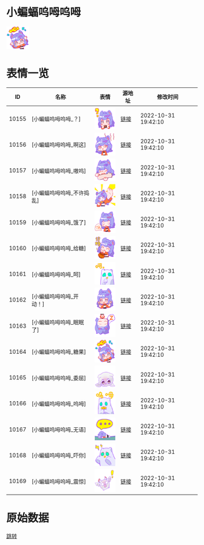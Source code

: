 # 小蝙蝠呜呣呜呣

<img src="./cover.png" height="60" alt="cover" />

# 表情一览

|ID|名称|表情|源地址|修改时间|
|----|----|----|----|----|
|10155|[小蝙蝠呜呣呜呣_？]|<img src="./pic/010155_%5B小蝙蝠呜呣呜呣_？%5D.png" height="60" alt="？"/>|[链接](http://i0.hdslb.com/bfs/emote/bd67477db9bfdf12c80c0f8d2246de844cbcc7da.png)|2022-10-31 19:42:10|
|10156|[小蝙蝠呜呣呜呣_啊这]|<img src="./pic/010156_%5B小蝙蝠呜呣呜呣_啊这%5D.png" height="60" alt="啊这"/>|[链接](http://i0.hdslb.com/bfs/emote/7b45691c63a0bee9ddaaa29bf39fce0ae7f08162.png)|2022-10-31 19:42:10|
|10157|[小蝙蝠呜呣呜呣_嗷呜]|<img src="./pic/010157_%5B小蝙蝠呜呣呜呣_嗷呜%5D.png" height="60" alt="嗷呜"/>|[链接](http://i0.hdslb.com/bfs/emote/ad266d9f25bbb0191e216c0ffe6292320322db55.png)|2022-10-31 19:42:10|
|10158|[小蝙蝠呜呣呜呣_不许捣乱]|<img src="./pic/010158_%5B小蝙蝠呜呣呜呣_不许捣乱%5D.png" height="60" alt="不许捣乱"/>|[链接](http://i0.hdslb.com/bfs/emote/0ecf73ca9545164a32e3093f671fc5f50d8ad343.png)|2022-10-31 19:42:10|
|10159|[小蝙蝠呜呣呜呣_饿了]|<img src="./pic/010159_%5B小蝙蝠呜呣呜呣_饿了%5D.png" height="60" alt="饿了"/>|[链接](http://i0.hdslb.com/bfs/emote/1ae209e4fa7169246f42a42ccae0e8d152aaf991.png)|2022-10-31 19:42:10|
|10160|[小蝙蝠呜呣呜呣_给糖]|<img src="./pic/010160_%5B小蝙蝠呜呣呜呣_给糖%5D.png" height="60" alt="给糖"/>|[链接](http://i0.hdslb.com/bfs/emote/638f710abcccb38378ebf0ca733b25c0ea8efa2c.png)|2022-10-31 19:42:10|
|10161|[小蝙蝠呜呣呜呣_呵]|<img src="./pic/010161_%5B小蝙蝠呜呣呜呣_呵%5D.png" height="60" alt="呵"/>|[链接](http://i0.hdslb.com/bfs/emote/9ee36e22c593595c9a03af563a66dbfffd7906a4.png)|2022-10-31 19:42:10|
|10162|[小蝙蝠呜呣呜呣_开动！]|<img src="./pic/010162_%5B小蝙蝠呜呣呜呣_开动！%5D.png" height="60" alt="开动！"/>|[链接](http://i0.hdslb.com/bfs/emote/cd4f01370bc17e2c256aded0aff7bc491fb8c666.png)|2022-10-31 19:42:10|
|10163|[小蝙蝠呜呣呜呣_眠眠了]|<img src="./pic/010163_%5B小蝙蝠呜呣呜呣_眠眠了%5D.png" height="60" alt="眠眠了"/>|[链接](http://i0.hdslb.com/bfs/emote/df5cb5bdd57f39ae43f188a40f70e9fe8396938d.png)|2022-10-31 19:42:10|
|10164|[小蝙蝠呜呣呜呣_糖果]|<img src="./pic/010164_%5B小蝙蝠呜呣呜呣_糖果%5D.png" height="60" alt="糖果"/>|[链接](http://i0.hdslb.com/bfs/emote/c4d32555f0626c2cfe0f08d3a2bb5de2a663070a.png)|2022-10-31 19:42:10|
|10165|[小蝙蝠呜呣呜呣_委屈]|<img src="./pic/010165_%5B小蝙蝠呜呣呜呣_委屈%5D.png" height="60" alt="委屈"/>|[链接](http://i0.hdslb.com/bfs/emote/ad285ba2812649d2e96a49f8c37855cd84850a9d.png)|2022-10-31 19:42:10|
|10166|[小蝙蝠呜呣呜呣_呜呣]|<img src="./pic/010166_%5B小蝙蝠呜呣呜呣_呜呣%5D.png" height="60" alt="呜呣"/>|[链接](http://i0.hdslb.com/bfs/emote/13795ea69d517ac33d59f84b00aa12932313d220.png)|2022-10-31 19:42:10|
|10167|[小蝙蝠呜呣呜呣_无语]|<img src="./pic/010167_%5B小蝙蝠呜呣呜呣_无语%5D.png" height="60" alt="无语"/>|[链接](http://i0.hdslb.com/bfs/emote/b3adbfcddb21996e1fbbe5b4c72d311a241c38fa.png)|2022-10-31 19:42:10|
|10168|[小蝙蝠呜呣呜呣_吓你]|<img src="./pic/010168_%5B小蝙蝠呜呣呜呣_吓你%5D.png" height="60" alt="吓你"/>|[链接](http://i0.hdslb.com/bfs/emote/9fedd9341cfcb0a26f930bca28e3993a8001a060.png)|2022-10-31 19:42:10|
|10169|[小蝙蝠呜呣呜呣_震惊]|<img src="./pic/010169_%5B小蝙蝠呜呣呜呣_震惊%5D.png" height="60" alt="震惊"/>|[链接](http://i0.hdslb.com/bfs/emote/2758b083a1aee83dae4eccc9c1b10345bb6cc4b0.png)|2022-10-31 19:42:10|

# 原始数据

[跳转](./raw.json)

